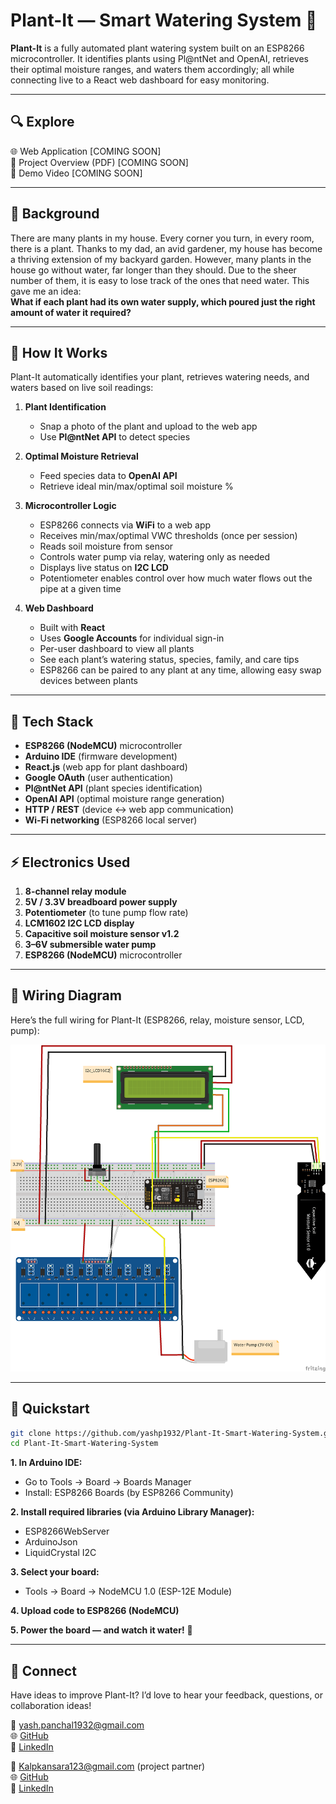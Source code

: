# Plant-It — Smart Watering System 🌿

**Plant-It** is a fully automated plant watering system built on an ESP8266 microcontroller. It identifies plants using Pl@ntNet and OpenAI, retrieves their optimal moisture ranges, and waters them accordingly; all while connecting live to a React web dashboard for easy monitoring.

---
## 🔍 Explore

🌐 Web Application [COMING SOON]   
📄 Project Overview (PDF) [COMING SOON]   
🎥 Demo Video [COMING SOON]

---

## 🌱 Background

There are many plants in my house. Every corner you turn, in every room, there is a plant. Thanks to my dad, an avid gardener, my house has become a thriving extension of my backyard garden. However, many plants in the house go without water, far longer than they should. Due to the sheer number of them, it is easy to lose track of the ones that need water. This gave me an idea:  
**What if each plant had its own water supply, which poured just the right amount of water it required?**

---

## 🧠 How It Works

Plant-It automatically identifies your plant, retrieves watering needs, and waters based on live soil readings:

1. **Plant Identification**  
   - Snap a photo of the plant and upload to the web app
   - Use **Pl@ntNet API** to detect species  

2. **Optimal Moisture Retrieval**  
   - Feed species data to **OpenAI API**  
   - Retrieve ideal min/max/optimal soil moisture %  

3. **Microcontroller Logic**  
   - ESP8266 connects via **WiFi** to a web app  
   - Receives min/max/optimal VWC thresholds (once per session)  
   - Reads soil moisture from sensor  
   - Controls water pump via relay, watering only as needed  
   - Displays live status on **I2C LCD**
   - Potentiometer enables control over how much water flows out the pipe at a given time

4. **Web Dashboard**  
   - Built with **React**  
   - Uses **Google Accounts** for individual sign-in  
   - Per-user dashboard to view all plants  
   - See each plant’s watering status, species, family, and care tips  
   - ESP8266 can be paired to any plant at any time, allowing easy swap devices between plants

---

## 🔧 Tech Stack

- **ESP8266 (NodeMCU)** microcontroller  
- **Arduino IDE** (firmware development)  
- **React.js** (web app for plant dashboard)  
- **Google OAuth** (user authentication)  
- **Pl@ntNet API** (plant species identification)  
- **OpenAI API** (optimal moisture range generation)  
- **HTTP / REST** (device ↔ web app communication)  
- **Wi-Fi networking** (ESP8266 local server)  

---

## ⚡️ Electronics Used

1. **8-channel relay module**  
2. **5V / 3.3V breadboard power supply**  
3. **Potentiometer** (to tune pump flow rate)  
4. **LCM1602 I2C LCD display**  
5. **Capacitive soil moisture sensor v1.2**  
6. **3–6V submersible water pump**  
7. **ESP8266 (NodeMCU)** microcontroller

---

## 📐 Wiring Diagram

Here’s the full wiring for Plant-It (ESP8266, relay, moisture sensor, LCD, pump):

![Plant-It Wiring Diagram](plant_system_wiring_diagram.png)


---
## 🚀 Quickstart

```bash
git clone https://github.com/yashp1932/Plant-It-Smart-Watering-System.git
cd Plant-It-Smart-Watering-System
```

**1. In Arduino IDE:**
   - Go to Tools → Board → Boards Manager
   - Install: ESP8266 Boards (by ESP8266 Community)
     
**2. Install required libraries (via Arduino Library Manager):**
   - ESP8266WebServer
   - ArduinoJson
   - LiquidCrystal I2C

**3. Select your board:**
   - Tools → Board → NodeMCU 1.0 (ESP-12E Module)
     
**4. Upload code to ESP8266 (NodeMCU)**      

**5. Power the board — and watch it water!** 🌱

 ---
 
## 🤝 Connect

Have ideas to improve Plant-It? I’d love to hear your feedback, questions, or collaboration ideas!

📧 yash.panchal1932@gmail.com  
🌐 [GitHub](https://github.com/yashp1932)  
💼 [LinkedIn](https://www.linkedin.com/in/yash-panchal-9185aa291/)

📧 Kalpkansara123@gmail.com (project partner)      
🌐 [GitHub](https://github.com/KalpKan/PlantWater)        
💼 [LinkedIn](https://www.linkedin.com/in/kalp-kansara123/)      


